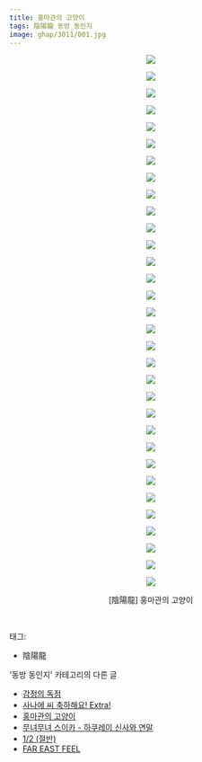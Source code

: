 ```yaml
---
title: 홍마관의 고양이
tags: 陰陽龍 동방_동인지
image: ghap/3011/001.jpg
---
```

<div class="article">
<p style="text-align: center; clear: none; float: none;"><img src="{{ site.nasurl }}/ghap/3011/001.jpg"/></p>
<p style="text-align: center; clear: none; float: none;"><img src="{{ site.nasurl }}/ghap/3011/002.jpg"/></p>
<p style="text-align: center; clear: none; float: none;"><img src="{{ site.nasurl }}/ghap/3011/003.jpg"/></p>
<p style="text-align: center; clear: none; float: none;"><img src="{{ site.nasurl }}/ghap/3011/004.jpg"/></p>
<p style="text-align: center; clear: none; float: none;"><img src="{{ site.nasurl }}/ghap/3011/005.jpg"/></p>
<p style="text-align: center; clear: none; float: none;"><img src="{{ site.nasurl }}/ghap/3011/006.jpg"/></p>
<p style="text-align: center; clear: none; float: none;"><img src="{{ site.nasurl }}/ghap/3011/007.jpg"/></p>
<p style="text-align: center; clear: none; float: none;"><img src="{{ site.nasurl }}/ghap/3011/008.jpg"/></p>
<p style="text-align: center; clear: none; float: none;"><img src="{{ site.nasurl }}/ghap/3011/009.jpg"/></p>
<p style="text-align: center; clear: none; float: none;"><img src="{{ site.nasurl }}/ghap/3011/010.jpg"/></p>
<p style="text-align: center; clear: none; float: none;"><img src="{{ site.nasurl }}/ghap/3011/011.jpg"/></p>
<p style="text-align: center; clear: none; float: none;"><img src="{{ site.nasurl }}/ghap/3011/012.jpg"/></p>
<p style="text-align: center; clear: none; float: none;"><img src="{{ site.nasurl }}/ghap/3011/013.jpg"/></p>
<p style="text-align: center; clear: none; float: none;"><img src="{{ site.nasurl }}/ghap/3011/014.jpg"/></p>
<p style="text-align: center; clear: none; float: none;"><img src="{{ site.nasurl }}/ghap/3011/015.jpg"/></p>
<p style="text-align: center; clear: none; float: none;"><img src="{{ site.nasurl }}/ghap/3011/016.jpg"/></p>
<p style="text-align: center; clear: none; float: none;"><img src="{{ site.nasurl }}/ghap/3011/017.jpg"/></p>
<p style="text-align: center; clear: none; float: none;"><img src="{{ site.nasurl }}/ghap/3011/018.jpg"/></p>
<p style="text-align: center; clear: none; float: none;"><img src="{{ site.nasurl }}/ghap/3011/019.jpg"/></p>
<p style="text-align: center; clear: none; float: none;"><img src="{{ site.nasurl }}/ghap/3011/020.jpg"/></p>
<p style="text-align: center; clear: none; float: none;"><img src="{{ site.nasurl }}/ghap/3011/021.jpg"/></p>
<p style="text-align: center; clear: none; float: none;"><img src="{{ site.nasurl }}/ghap/3011/022.jpg"/></p>
<p style="text-align: center; clear: none; float: none;"><img src="{{ site.nasurl }}/ghap/3011/023.jpg"/></p>
<p style="text-align: center; clear: none; float: none;"><img src="{{ site.nasurl }}/ghap/3011/024.jpg"/></p>
<p style="text-align: center; clear: none; float: none;"><img src="{{ site.nasurl }}/ghap/3011/025.jpg"/></p>
<p style="text-align: center; clear: none; float: none;"><img src="{{ site.nasurl }}/ghap/3011/026.jpg"/></p>
<p style="text-align: center; clear: none; float: none;"><img src="{{ site.nasurl }}/ghap/3011/027.jpg"/></p>
<p style="text-align: center; clear: none; float: none;"><img src="{{ site.nasurl }}/ghap/3011/028.jpg"/></p>
<p style="text-align: center; clear: none; float: none;"><img src="{{ site.nasurl }}/ghap/3011/029.jpg"/></p>
<p style="text-align: center; clear: none; float: none;"><img src="{{ site.nasurl }}/ghap/3011/030.jpg"/></p>
<p style="text-align: center; clear: none; float: none;"><img src="{{ site.nasurl }}/ghap/3011/031.jpg"/></p>
<p style="text-align: center; clear: none; float: none;"><img src="{{ site.nasurl }}/ghap/3011/032.jpg"/></p>
<p style="text-align: center; clear: none; float: none;">[陰陽龍] 홍마관의 고양이</p>
<p><br/></p>
</div><div class="tagTrail">
<p>태그: </p>
<ul>
<li>陰陽龍</li>
</ul>
</div><div class="another">
<p>'동방 동인지' 카테고리의 다른 글</p>
<ul>
<li><a href="/2016-12-28-ghap_3015">감정의 독점</a></li>
<li><a href="/2016-12-28-ghap_3014">사나에 씨 축하해요! Extra!</a></li>
<li><a href="/2016-12-27-ghap_3011">홍마관의 고양이</a></li>
<li><a href="/2016-12-27-ghap_3010">무녀무녀 스이카 - 하쿠레이 신사와 연말</a></li>
<li><a href="/2016-12-27-ghap_3009">1/2 (절반)</a></li>
<li><a href="/2016-12-27-ghap_3008">FAR EAST FEEL</a></li>
</ul>
</div><div class="cb_module cb_fluid">
<div class="cb_wrt cb_profile">
</div><!-- commentList close -->
</div>